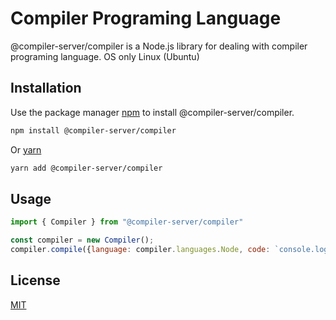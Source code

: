 # Compiler Programing Language

@compiler-server/compiler is a Node.js library for dealing with compiler programing language.
OS only Linux (Ubuntu)

## Installation

Use the package manager [npm](https://www.npmjs.com/) to install @compiler-server/compiler.

```bash
npm install @compiler-server/compiler
```

Or [yarn](https://yarnpkg.com/)

```bash
yarn add @compiler-server/compiler
```

## Usage

```js
import { Compiler } from "@compiler-server/compiler"

const compiler = new Compiler();
compiler.compile({language: compiler.languages.Node, code: `console.log("Hello")`})
```

## License
[MIT](https://choosealicense.com/licenses/mit/)
